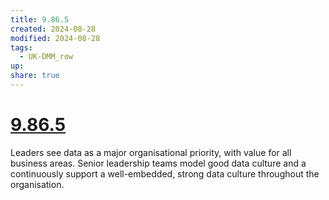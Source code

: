 ```yaml
---
title: 9.86.5
created: 2024-08-28
modified: 2024-08-28
tags:
  - UK-DMM_row
up: 
share: true
---
```

# [9.86.5](9.86.5.md)

Leaders see data as a major organisational priority, with value for all business areas. Senior leadership teams model good data culture and a continuously support a well-embedded, strong data culture throughout the organisation.
